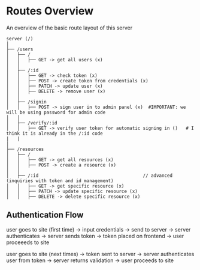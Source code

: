 # Routes Overview

An overview of the basic route layout of this server

```text
server (/)
│
├── /users
│   ├── /
│   │   ├── GET -> get all users (x)
│   │
│   ├── /:id
│   │   ├── GET -> check token (x)
│   │   ├── POST -> create token from credentials (x)
│   │   ├── PATCH -> update user (x)
│   │   ├── DELETE -> remove user (x)
│   │
│   ├── /signin
│   │   ├── POST -> sign user in to admin panel (x)  #IMPORTANT: we will be using password for admin code
│   │
│   ├── /verify/:id
│   │   ├── GET -> verify user token for automatic signing in ()   # I think it is already in the /:id code
|   |
│
├── /resources
│   ├── /
│   │   ├── GET -> get all resources (x)
│   │   ├── POST -> create a resource (x)
│   │
│   ├── /:id                                       // advanced (inquiries with token and id management)
│   │   ├── GET -> get specific resource (x)
│   │   ├── PATCH -> update specific resource (x)
│   │   ├── DELETE -> delete specific resource (x)
```

## Authentication Flow

user goes to site (first time) -> input credentials -> send to server -> server authenticates -> server sends token -> token placed on frontend -> user proceeeds to site

user goes to site (next times) -> token sent to server -> server authenticates user from token -> server returns validation -> user proceeds to site
